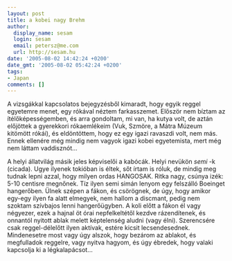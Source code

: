 ```yaml
---
layout: post
title: a kobei nagy Brehm
author:
  display_name: sesam
  login: sesam
  email: petersz@me.com
  url: http://sesam.hu
date: '2005-08-02 14:42:24 +0200'
date_gmt: '2005-08-02 05:42:24 +0200'
tags:
- Japan
comments: []
---
```


A vizsgákkal kapcsolatos bejegyzésből kimaradt, hogy egyik reggel egyetemre menet, egy rókával néztem farkasszemet. Először nem bíztam az ítélőképességemben, és arra gondoltam, mi van, ha kutya volt, de aztán előjöttek a gyerekkori rókaemlékeim (Vuk, Szmöre, a Mátra Múzeum kitömött rókái), és eldöntöttem, hogy ez egy igazi ravaszdi volt, nem más. Ennek ellenére még mindig nem vagyok igazi kobei egyetemista, mert még nem láttam vaddisznót...

A helyi állatvilág másik jeles képviselői a kabócák. Helyi nevükön _semi_ -k (cicada). Ugye ilyenek tokióban is éltek, sőt írtam is róluk, de mindig meg tudnak lepni azzal, hogy milyen ordas HANGOSAK. Ritka nagy, csúnya izék: 5-10 centisre megnőnek. Tíz ilyen semi simán lenyom egy felszálló Boeinget hangerőben. Ülnek szépen a fákon, és csörögnek, de úgy, hogy amikor egy-egy ilyen fa alatt elmegyek, nem hallom a discmant, pedig nem szoktam szívbajos lenni hangerőügyben. A koli előtt a fákon él vagy négyezer, ezek a hajnal öt órai nepfelkeltétől kezdve rázendítenek, és onnantól nyitott ablak melett képtelenség aludni (vagy élni). Szerencsére csak reggel-délelőtt ilyen aktívak, estére kicsit lecsendesednek. Mindenesetre most vagy úgy alszok, hogy bezárom az ablakot, és megfulladok reggelre, vagy nyitva hagyom, és úgy ébredek, hogy valaki kapcsolja ki a légkalapácsot...
